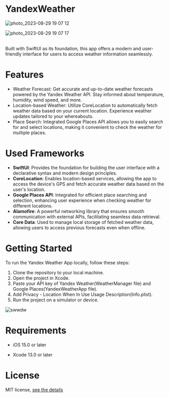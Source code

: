 # YandexWeather

![photo_2023-08-29 19 07 12](https://github.com/almatkai/YandexWeather/assets/92521753/29938859-f728-43b5-9ffb-b7d4a690bf7a)

![photo_2023-08-29 19 07 17](https://github.com/almatkai/YandexWeather/assets/92521753/3617c3e6-fe03-4aba-aea2-d666df648c6d)

<br>
Built with SwiftUI as its foundation, this app offers a modern and user-friendly interface for users to access weather information seamlessly.

# Features

+ Weather Forecast: Get accurate and up-to-date weather forecasts powered by the Yandex Weather API. Stay informed about temperature, humidity, wind speed, and more.
+ Location-based Weather: Utilize CoreLocation to automatically fetch weather data based on your current location. Experience weather updates tailored to your whereabouts.
+ Place Search: Integrated Google Places API allows you to easily search for and select locations, making it convenient to check the weather for multiple places.

# Used Frameworks

+ **SwiftUI**: Provides the foundation for building the user interface with a declarative syntax and modern design principles.
+ **CoreLocation**: Enables location-based services, allowing the app to access the device's GPS and fetch accurate weather data based on the user's location.
+ **Google Places API**: Integrated for efficient place searching and selection, enhancing user experience when checking weather for different locations.
+ **Alamofire**: A powerful networking library that ensures smooth communication with external APIs, facilitating seamless data retrieval.
+ **Core Data**: Used to manage local storage of fetched weather data, allowing users to access previous forecasts even when offline.

# Getting Started
To run the Yandex Weather App locally, follow these steps:
1. Clone the repository to your local machine.
2. Open the project in Xcode.
3. Paste your API key of Yandex Weather(WeatherManager file) and Google Places(YandexWeatherApp file).
4. Add Privacy - Location When In Use Usage Description(Info.plist).
5. Run the project on a simulator or device.

![swwdw](https://github.com/almatkai/YandexWeather/assets/92521753/e519f5bc-d859-4613-ae1b-efb1cdc13a5a)

# Requirements

+ iOS 15.0 or later
  
+ Xcode 13.0 or later

# License
MIT license, <a href="https://github.com/almatkai/YandexWeather/blob/main/LICENSE">see the details</a>
